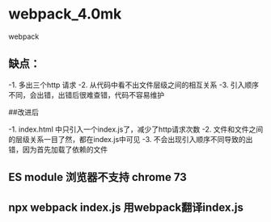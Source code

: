 # webpack_4.0mk
webpack

## 缺点：
  -1. 多出三个http 请求
  -2. 从代码中看不出文件层级之间的相互关系
  -3. 引入顺序不同，会出错，出错后很难查错，代码不容易维护


##改进后

-1. index.html 中只引入一个index.js了，减少了http请求次数
-2. 文件和文件之间的层级关系一目了然，都在index.js中可见
-3. 不会出现引入顺序不同导致的出错，因为首先加载了依赖的文件

## ES module 浏览器不支持  chrome 73


## npx webpack index.js  用webpack翻译index.js